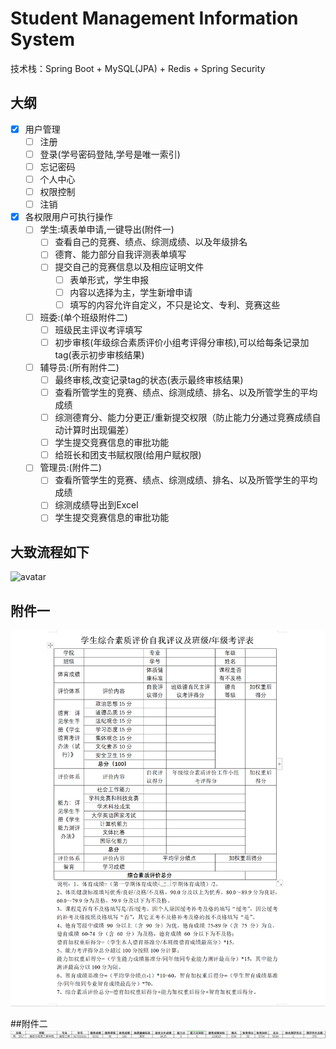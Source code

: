 # Student Management Information System
技术栈：Spring Boot + MySQL(JPA) + Redis + Spring Security

## 大纲

- [x] 用户管理
  - [ ] 注册
  - [ ] 登录(学号密码登陆,学号是唯一索引)
  - [ ] 忘记密码
  - [ ] 个人中心
  - [ ] 权限控制
  - [ ] 注销
- [x] 各权限用户可执行操作
  - [ ] 学生:填表单申请,一键导出(附件一)
    - [ ] 查看自己的竞赛、绩点、综测成绩、以及年级排名
    - [ ] 德育、能力部分自我评测表单填写
    - [ ] 提交自己的竞赛信息以及相应证明文件
      - [ ] 表单形式，学生申报
      - [ ] 内容以选择为主，学生新增申请
      - [ ] 填写的内容允许自定义，不只是论文、专利、竞赛这些
  - [ ] 班委:(单个班级附件二)
    - [ ] 班级民主评议考评填写
    - [ ] 初步审核(年级综合素质评价小组考评得分审核),可以给每条记录加tag(表示初步审核结果)
  - [ ] 辅导员:(所有附件二)
    - [ ] 最终审核,改变记录tag的状态(表示最终审核结果)
    - [ ] 查看所管学生的竞赛、绩点、综测成绩、排名、以及所管学生的平均成绩
    - [ ] 综测德育分、能力分更正/重新提交权限（防止能力分通过竞赛成绩自动计算时出现偏差）
    - [ ] 学生提交竞赛信息的审批功能
    - [ ] 给班长和团支书赋权限(给用户赋权限)
  - [ ] 管理员:(附件二)
    - [ ] 查看所管学生的竞赛、绩点、综测成绩、排名、以及所管学生的平均成绩
    - [ ] 综测成绩导出到Excel
    - [ ] 学生提交竞赛信息的审批功能
## 大致流程如下
![avatar](流程图.jpg)

## 附件一
![avatar](附件一.png)

##附件二
![avatar](附件二.png)
